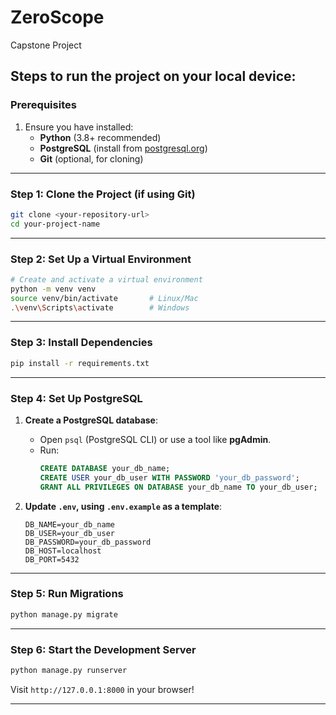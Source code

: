 # ZeroScope
Capstone Project

## Steps to run the project on your local device:

### **Prerequisites**
1. Ensure you have installed:
   - **Python** (3.8+ recommended)
   - **PostgreSQL** (install from [postgresql.org](https://www.postgresql.org/download/))
   - **Git** (optional, for cloning)

---

### **Step 1: Clone the Project (if using Git)**
```bash
git clone <your-repository-url>
cd your-project-name
```

---

### **Step 2: Set Up a Virtual Environment**
```bash
# Create and activate a virtual environment
python -m venv venv
source venv/bin/activate       # Linux/Mac
.\venv\Scripts\activate        # Windows
```

---

### **Step 3: Install Dependencies**
```bash
pip install -r requirements.txt
```

---

### **Step 4: Set Up PostgreSQL**
1. **Create a PostgreSQL database**:
   - Open `psql` (PostgreSQL CLI) or use a tool like **pgAdmin**.
   - Run:
     ```sql
     CREATE DATABASE your_db_name;
     CREATE USER your_db_user WITH PASSWORD 'your_db_password';
     GRANT ALL PRIVILEGES ON DATABASE your_db_name TO your_db_user;
     ```

2. **Update `.env`, using `.env.example` as a template**:
   ```env
   DB_NAME=your_db_name
   DB_USER=your_db_user
   DB_PASSWORD=your_db_password
   DB_HOST=localhost
   DB_PORT=5432
   ```

---

### **Step 5: Run Migrations**
```bash
python manage.py migrate
```

---

### **Step 6: Start the Development Server**
```bash
python manage.py runserver
```
Visit `http://127.0.0.1:8000` in your browser!

---